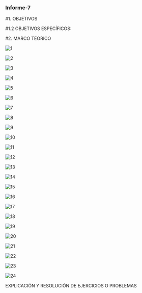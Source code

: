 ### Informe-7

#1. OBJETIVOS


#1.2 OBJETIVOS ESPECÍFICOS:


#2. MARCO TEORICO

![1](https://user-images.githubusercontent.com/105374427/185025498-82bb3c3c-8312-4e6f-8d32-a7cb508b6edf.png)

![2](https://user-images.githubusercontent.com/105374427/185025503-90cf4c43-f97c-4b7d-968f-0e366bc824e8.png)

![3](https://user-images.githubusercontent.com/105374427/185025504-7a7b1a84-3d97-4525-88f4-ed57f32d7815.png)

![4](https://user-images.githubusercontent.com/105374427/185025505-9748bc68-639e-48d5-880d-a9fcb9cd963b.png)

![5](https://user-images.githubusercontent.com/105374427/185025507-12130409-3b89-4afc-bc84-501044b8f9ec.png)

![6](https://user-images.githubusercontent.com/105374427/185025508-8d053e1b-fdd6-4300-8449-7f953ce2cecf.png)

![7](https://user-images.githubusercontent.com/105374427/185025510-0a21cac6-1d49-4adc-b93f-9f941ca04931.png)

![8](https://user-images.githubusercontent.com/105374427/185025511-3cb47696-239e-4a1f-b151-75e87430a9ad.png)

![9](https://user-images.githubusercontent.com/105374427/185025514-2fd93b88-9717-4bb3-822a-b4e7d5706ccd.png)

![10](https://user-images.githubusercontent.com/105374427/185025516-1568b113-e586-4f8a-9e73-4d3d36b90d5c.png)

![11](https://user-images.githubusercontent.com/105374427/185025517-dc89e11f-e0d0-4768-9c9a-1a7d0ae0e68e.png)

![12](https://user-images.githubusercontent.com/105374427/185025518-9cbd01a2-d5a2-4d75-9c77-f9dd5f4f8b49.png)

![13](https://user-images.githubusercontent.com/105374427/185025520-4a568701-9456-4c11-9962-62c69feb96cd.png)

![14](https://user-images.githubusercontent.com/105374427/185025521-891ce0db-9c8b-44f5-9dc7-a02820cd280d.png)

![15](https://user-images.githubusercontent.com/105374427/185025522-739b5556-ccfa-431c-bd84-39785ab3eb94.png)

![16](https://user-images.githubusercontent.com/105374427/185025523-fcd7edb1-e41e-4d49-8a83-019863c2aa40.png)

![17](https://user-images.githubusercontent.com/105374427/185025525-03cfa408-c507-4057-ab5b-a547ef5c458d.png)

![18](https://user-images.githubusercontent.com/105374427/185025526-abc72ce8-2a00-4692-84ef-e687aa089871.png)

![19](https://user-images.githubusercontent.com/105374427/185025527-0fb07fda-0b7c-46b3-9837-2c89b89e8be8.png)

![20](https://user-images.githubusercontent.com/105374427/185025528-87604c2d-229d-47cc-b772-4c5ab8f78f54.png)

![21](https://user-images.githubusercontent.com/105374427/185025529-e61ab160-fc42-4ede-9c70-1fa03c96d9d2.png)

![22](https://user-images.githubusercontent.com/105374427/185025532-f6ecbd73-6100-44c4-80a7-081e15974d15.png)

![23](https://user-images.githubusercontent.com/105374427/185025533-27e123f4-c7c7-4dac-a73a-86df734d1bb9.png)

![24](https://user-images.githubusercontent.com/105374427/185025534-146406a9-d79b-4e96-b6a8-9e5623725015.png)

  EXPLICACIÓN Y RESOLUCIÓN DE EJERCICIOS O PROBLEMAS
